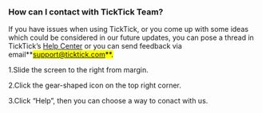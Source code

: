 ### How can I contact with TickTick Team?
If you have issues when using TickTick, or you come up with some ideas which could be considered in our future updates, you can pose a thread in TickTick’s [Help Center](https://help.ticktick.com/forum) or you can send feedback via email**<mark>support@ticktick.com**.

1.Slide the screen to the right from margin.

2.Click the gear-shaped icon on the top right corner.

3.Click “Help”, then you can choose a way to conact with us.
